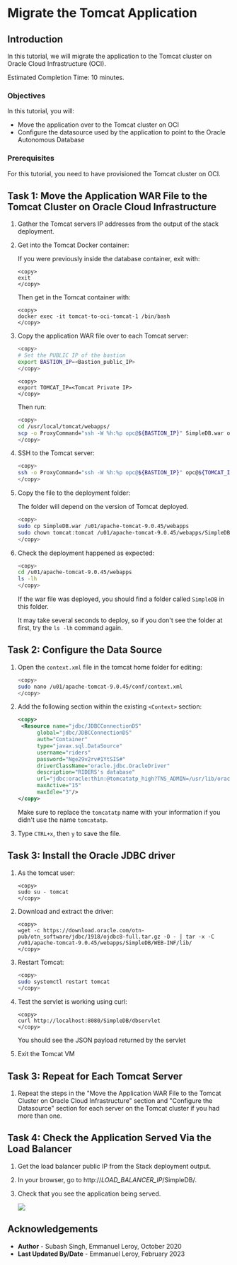 # Migrate the Tomcat Application

## Introduction

In this tutorial, we will migrate the application to the Tomcat cluster on Oracle Cloud Infrastructure (OCI).

Estimated Completion Time: 10 minutes.

### Objectives

In this tutorial, you will:
* Move the application over to the Tomcat cluster on OCI
* Configure the datasource used by the application to point to the Oracle Autonomous Database

### Prerequisites

For this tutorial, you need to have provisioned the Tomcat cluster on OCI.

## Task 1: Move the Application WAR File to the Tomcat Cluster on Oracle Cloud Infrastructure

1. Gather the Tomcat servers IP addresses from the output of the stack deployment.

2. Get into the Tomcat Docker container:

    If you were previously inside the database container, exit with:

    ```
    <copy>
    exit
    </copy>
    ```

    Then get in the Tomcat container with:

    ```
    <copy>
    docker exec -it tomcat-to-oci-tomcat-1 /bin/bash
    </copy>
    ```

2. Copy the application WAR file over to each Tomcat server:

    ```bash
    <copy>
    # Set the PUBLIC IP of the bastion
    export BASTION_IP=<Bastion_public_IP>
    </copy>
    ```

    ```
    <copy>
    export TOMCAT_IP=<Tomcat Private IP>
    </copy>
    ```

    Then run:

    ```bash
    <copy>
    cd /usr/local/tomcat/webapps/
    scp -o ProxyCommand="ssh -W %h:%p opc@${BASTION_IP}" SimpleDB.war opc@${TOMCAT_IP}:~/
    </copy>
    ```

3. SSH to the Tomcat server:

    ```bash
    <copy>
    ssh -o ProxyCommand="ssh -W %h:%p opc@${BASTION_IP}" opc@${TOMCAT_IP}
    </copy>
    ```

4. Copy the file to the deployment folder:

    The folder will depend on the version of Tomcat deployed.


    ```bash
    <copy>
    sudo cp SimpleDB.war /u01/apache-tomcat-9.0.45/webapps
    sudo chown tomcat:tomcat /u01/apache-tomcat-9.0.45/webapps/SimpleDB.war
    </copy>
    ```

5. Check the deployment happened as expected:

    ```bash
    <copy>
    cd /u01/apache-tomcat-9.0.45/webapps
    ls -lh
    </copy>
    ```

    If the war file was deployed, you should find a folder called `SimpleDB` in this folder.

    It may take several seconds to deploy, so if you don't see the folder at first, try the `ls -lh` command again.

## Task 2: Configure the Data Source

1. Open the `context.xml` file in the tomcat home folder for editing:

    ```bash
    <copy>
    sudo nano /u01/apache-tomcat-9.0.45/conf/context.xml
    </copy>
    ```

2. Add the following section within the existing `<Context>` section:

    ```xml
    <copy>
     <Resource name="jdbc/JDBCConnectionDS"
          global="jdbc/JDBCConnectionDS"
          auth="Container"
          type="javax.sql.DataSource"
          username="riders"
          password="Nge29v2rv#1YtSIS#"
          driverClassName="oracle.jdbc.OracleDriver"
          description="RIDERS's database"
          url="jdbc:oracle:thin:@tomcatatp_high?TNS_ADMIN=/usr/lib/oracle/19.10/client64/lib/network/admin/"
          maxActive="15"
          maxIdle="3"/>
    </copy>
    ```

    Make sure to replace the `tomcatatp` name with your information if you didn't use the name `tomcatatp`.

3. Type `CTRL+x`, then `y` to save the file.

## Task 3: Install the Oracle JDBC driver

1. As the tomcat user:

    ```
    <copy>
    sudo su - tomcat
    </copy>
    ```

2. Download and extract the driver:

    ```
    <copy>
    wget -c https://download.oracle.com/otn-pub/otn_software/jdbc/1918/ojdbc8-full.tar.gz -O - | tar -x -C /u01/apache-tomcat-9.0.45/webapps/SimpleDB/WEB-INF/lib/
    </copy>
    ```

3. Restart Tomcat:

    ```bash
    <copy>
    sudo systemctl restart tomcat
    </copy>
    ```

5. Test the servlet is working using curl:

    ```
    <copy>
    curl http://localhost:8080/SimpleDB/dbservlet
    </copy>
    ```

    You should see the JSON payload returned by the servlet

6. Exit the Tomcat VM


## Task 3: Repeat for Each Tomcat Server

1. Repeat the steps in the "Move the Application WAR File to the Tomcat Cluster on Oracle Cloud Infrastructure" section and "Configure the Datasource" section for each server on the Tomcat cluster if you had more than one.

## Task 4: Check the Application Served Via the Load Balancer

1. Get the load balancer public IP from the Stack deployment output.

2. In your browser, go to http://*LOAD_BALANCER_IP*/SimpleDB/.

3. Check that you see the application being served.

    ![](./images/lb-simpledb-app.png)


## Acknowledgements
 - **Author** - Subash Singh, Emmanuel Leroy, October 2020
 - **Last Updated By/Date** - Emmanuel Leroy, February 2023
